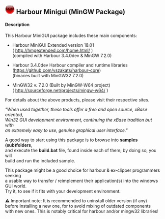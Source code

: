 ![](https://github.com/Petewg/MgM/blob/master/minigui/resources/mgm32.png)   Harbour Minigui (MinGW Package)
-------------------------------

#### Description   

This Harbour MiniGUI package includes these main components:   
   
   - Harbour MiniGUI Extended version 18.01     
     ( http://hmgextended.com/home.html/ )   
     (compiled with Harbour 3.4.0dev & MinGW 7.2.0)   

   - Harbour 3.4.0dev Harbour compiler and runtime libraries   
       (https://github.com/vszakats/harbour-core)   
       (binaries built with MinGW32 7.2.0) 

   - MinGW32 v. 7.2.0 (Built by MinGW-W64 project)   
     ( http://sourceforge.net/projects/mingw-w64/ )

For details about the above products, please visit their respective sites.   
   
*"When used together, these tools offer a free and open source, xBase oriented,    
Win32 GUI development environment, continuing the xBase tradition but with   
an extremely easy to use, genuine graphical user interface."*   

A good way to start using this package is to browse into **[samples](https://github.com/Petewg/MgM/tree/master/minigui/samples) (sub)folders**,   
and execute the **build.bat** file, found inside each of them; by doing so, you will   
build and run the included sample.  

This package might be a good choice for harbour & ex-clipper programmers seeking   
a usable way to transfer / reimplement their application(s) into the windows GUI world.   
Try it, to see if it fits with your development environment.   

:warning: Important note: It is recommended to uninstall older version (if any)  
before installing a new one, for to avoid mixing of outdated components   
with new ones. This is notably critical for harbour and/or mingw32 libraries!
